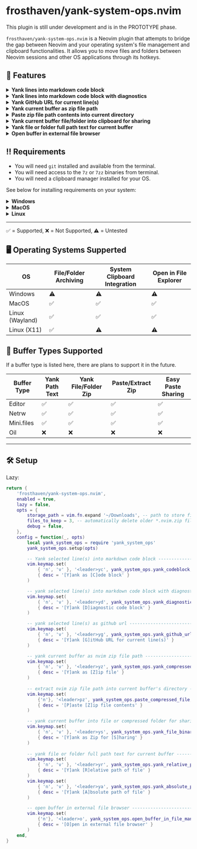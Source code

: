 # frosthaven/yank-system-ops.nvim

This plugin is still under development and is in the PROTOTYPE phase.

`frosthaven/yank-system-ops.nvim` is a Neovim plugin that attempts to bridge the
gap between Neovim and your operating system's file management and clipboard
functionalities. It allows you to move files and folders between Neovim sessions
and other OS applications through its hotkeys.


## 🫴 Features

<details>
    <summary><strong>Yank lines into markdown code block</strong></summary>

Yank selected line(s) into a language-spec markdown code block for pasting into
chats, etc.

_Example keymap:_

```lua
vim.keymap.set(
    { 'n', 'v' }, '<leader>yc', yank_system_ops.yank_codeblock,
    { desc = '[Y]ank as [C]ode block' }
)
```

_Example output:_

```lua
M.config = {
    storage_path = vim.fn.stdpath 'data' .. '/yank-more',
    files_to_keep = 3,
    debug = false,
}
```
</details>

<details>
    <summary><strong>Yank lines into markdown code block with diagnostics</strong></summary>
Yank selected line(s) into a language-spec markdown code block with diagnostics
for pasting. Especially useful for pasting into LLMs.

_Example keymap:_

```lua
vim.keymap.set(
    { 'n', 'v' }, '<leader>yd', yank_system_ops.yank_diagnostics,
    { desc = '[Y]ank [D]iagnostic code block' }
)
```

_Example output:_

Diagnostic:

`7`: Miss symbol `,` or `;` .

`7`: Undefined global `something_is_wrong_here`.

`lua/yank_system_ops/init.lua:6-11`:
```lua
M.config = {
    something_is_wrong_here
    storage_path = vim.fn.stdpath 'data' .. '/yank-more',
    files_to_keep = 3,
    debug = false,
}
```
</details>

<details>
    <summary><strong>Yank GitHub URL for current line(s)</strong></summary>
Yank a GitHub URL for the current line(s) in the current buffer. Requires that
there are no pending changes in the current git repository. This respects the
current branch.

_Example keymap:_

```lua
vim.keymap.set(
    { 'n', 'v' }, '<leader>yg', yank_system_ops.yank_github_url,
    { desc = '[Y]ank [G]itHub URL for current line(s)' }
)
```

_Example output:_

https://github.com/Frosthaven/yank-system-ops.nvim/blob/main/lua/yank_system_ops/init.lua?t=1759452837#L6-L10
</details>

<details>
    <summary><strong>Yank current buffer as zip file path</strong></summary>
Yank the current buffer's file or folder contents as a compressed zip file path.
The zip file is created in the configured `storage_path` with the extension
`.nvim.zip` and the path is copied to your system clipboard.

You can follow this up with the next feature to paste the contents into the
current buffer's directory.

_Example keymap:_

```lua
vim.keymap.set(
    { 'n', 'v' }, '<leader>yz', yank_system_ops.yank_compressed_file,
    { desc = '[Y]ank as [Z]ip file' }
)
```
</details>

<details>
    <summary><strong>Paste zip file path contents into current directory</strong></summary>
If you have used the previous feature to yank a zip file path, you can paste it
into the current buffer using this hotkey. The compressed file/folder will
be extracted into the current buffer's directory.

_Example keymap:_

```lua
vim.keymap.set(
    {'n'}, '<leader>pz', yank_system_ops.paste_compressed_file,
    { desc = '[P]aste [Z]ip file contents' }
)
```
</details>

<details>
    <summary><strong>Yank current buffer file/folder into clipboard for sharing</strong></summary>
Yanks the current buffer's file or folder (compressed and saved) into the system
clipboard for easy sharing in other applications (e.g. file explorer, Slack,
Discord, etc.).

_Example keymap:_

```lua
vim.keymap.set(
    { 'n', 'v' }, '<leader>ys', yank_system_ops.yank_file_binary,
    { desc = '[Y]ank as Zip for [S]haring' }
)
```
</details>

<details>
    <summary><strong>Yank file or folder full path text for current buffer</strong></summary>
Yank the current buffer's file or folder full path text into your system
clipboard. You can yank either the relative or absolute path.

_Example keymaps:_

```lua
vim.keymap.set(
    { 'n', 'v' }, '<leader>yr', yank_system_ops.yank_relative_path,
    { desc = '[Y]ank [R]elative path of file' }
)
vim.keymap.set(
    { 'n', 'v' }, '<leader>ya', yank_system_ops.yank_absolute_path,
    { desc = '[Y]ank [A]bsolute path of file' }
)
```
</details>

<details>
    <summary><strong>Open buffer in external file browser</strong></summary>
Open the current buffer's directory in your system's file explorer:

- Windows: explorer.exe

- MacOS: forklift.app if available or finder.app

- Linux: open-xdg default

_Example keymap:_

```lua
vim.keymap.set(
    {'n'}, '<leader>o', yank_system_ops.open_buffer_in_file_manager,
    { desc = '[O]pen in external file browser' }
)
```
</details>

## ‼️ Requirements

- You will need `git` installed and available from the terminal.
- You will need access to the `7z` or `7zz` binaries from terminal.
- You will need a clipboard manager installed for your OS.

See below for installing requirements on your system:

<details>
    <summary><strong>Windows</strong></summary>

You can install 7zip via winget:
```powershell
winget install -e --id 7zip.7zip;
```

Windows has built-in clipboard management via the `clip` command.
</details>

<details>
    <summary><strong>MacOS</strong></summary>

You can install 7zip via Homebrew:
```bash
brew install sevenzip
```
MacOS has built-in clipboard management via the `pbcopy` and `pbpaste` commands.
</details>

<details>
    <summary><strong>Linux</strong></summary>

You can install 7zip via your package manager. See below for specific distros:
```bash
# Debian/Ubuntu
sudo apt install 7zip
```

```bash
# Arch
sudo pacman -S --needed 7zip
```

For Wayland, `wl-clipboard` is recommended for clipboard management. For X11,
`xclip` or `xsel` should work.
</details>

---

✅️ = Supported, ❌ = Not Supported, ⚠️ = Untested

## 🖥️ Operating Systems Supperted

| OS              | File/Folder Archiving | System Clipboard Integration | Open in File Explorer |
|-----------------|-----------------------|------------------------------|-----------------------|
| Windows         | ⚠️                    | ⚠️                           | ⚠️                    |
| MacOS           | ✅                    | ✅                           | ✅                    |
| Linux (Wayland) | ✅                    | ✅                           | ✅                    |
| Linux (X11)     | ✅                    | ⚠️                           | ⚠️                    |

## 📄 Buffer Types Supported

If a buffer type is listed here, there are plans to support it in the future.

| Buffer Type | Yank Path Text        | Yank File/Folder Zip | Paste/Extract Zip | Easy Paste Sharing |
|-------------|-----------------------|----------------------|-------------------|--------------------|
| Editor      | ✅                    | ✅                   | ✅                | ✅                 |
| Netrw       | ✅                    | ✅                   | ✅                | ✅                 |
| Mini.files  | ✅                    | ✅                   | ✅                | ✅                 |
| Oil         | ❌                    | ❌                   | ❌                | ❌                 |

---

## 🛠️ Setup

Lazy:

```lua
return {
    'frosthaven/yank-system-ops.nvim',
    enabled = true,
    lazy = false,
    opts = {
        storage_path = vim.fn.expand '~/Downloads', -- path to store files
        files_to_keep = 3, -- automatically delete older *.nvim.zip files
        debug = false,
    },
    config = function(_, opts)
        local yank_system_ops = require 'yank_system_ops'
        yank_system_ops.setup(opts)

        -- Yank selected line(s) into markdown code block ---------------------
        vim.keymap.set(
            { 'n', 'v' }, '<leader>yc', yank_system_ops.yank_codeblock,
            { desc = '[Y]ank as [C]ode block' }
        )

        -- yank selected line(s) into markdown code block with diagnostics ----
        vim.keymap.set(
            { 'n', 'v' }, '<leader>yd', yank_system_ops.yank_diagnostics,
            { desc = '[Y]ank [D]iagnostic code block' }
        )

        -- yank selected line(s) as github url --------------------------------
        vim.keymap.set(
            { 'n', 'v' }, '<leader>yg', yank_system_ops.yank_github_url,
            { desc = '[Y]ank [G]itHub URL for current line(s)' }
        )

        -- yank current buffer as nvim zip file path --------------------------
        vim.keymap.set(
            { 'n', 'v' }, '<leader>yz', yank_system_ops.yank_compressed_file,
            { desc = '[Y]ank as [Z]ip file' }
        )
        
        -- extract nvim zip file path into current buffer's directory ---------
        vim.keymap.set(
            {'n'}, '<leader>pz', yank_system_ops.paste_compressed_file,
            { desc = '[P]aste [Z]ip file contents' }
        )

        -- yank current buffer into file or compressed folder for sharing -----
        vim.keymap.set(
            { 'n', 'v' }, '<leader>ys', yank_system_ops.yank_file_binary,
            { desc = '[Y]ank as Zip for [S]haring' }
        )
        
        -- yank file or folder full path text for current buffer --------------
        vim.keymap.set(
            { 'n', 'v' }, '<leader>yr', yank_system_ops.yank_relative_path,
            { desc = '[Y]ank [R]elative path of file' }
        )
        vim.keymap.set(
            { 'n', 'v' }, '<leader>ya', yank_system_ops.yank_absolute_path,
            { desc = '[Y]ank [A]bsolute path of file' }
        )

        -- open buffer in external file browser -------------------------------
        vim.keymap.set(
            {'n'}, '<leader>o', yank_system_ops.open_buffer_in_file_manager,
            { desc = '[O]pen in external file browser' }
        )
    end,
}
```
